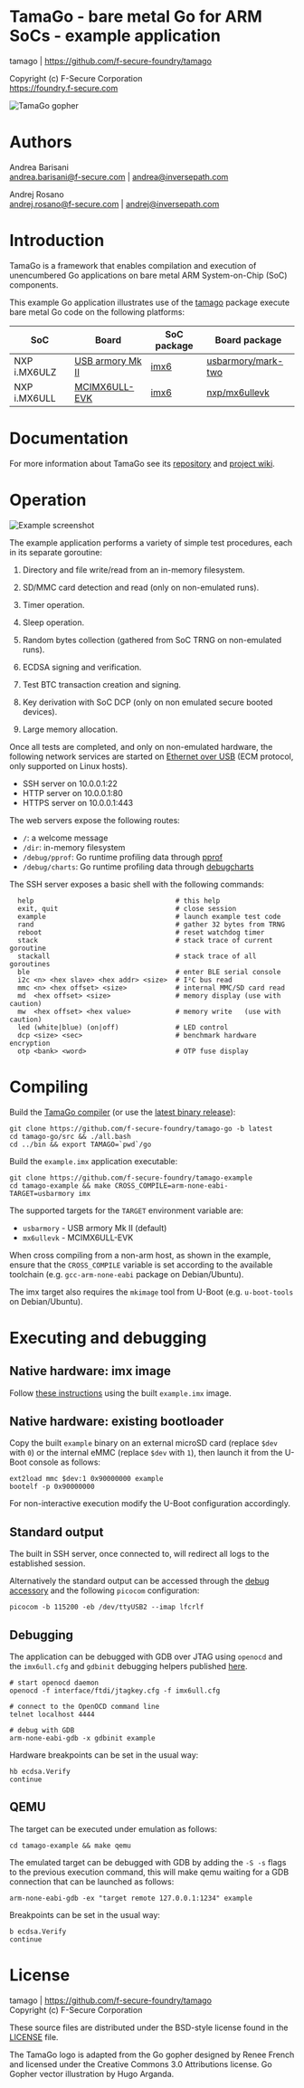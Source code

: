 TamaGo - bare metal Go for ARM SoCs - example application
=========================================================

tamago | https://github.com/f-secure-foundry/tamago  

Copyright (c) F-Secure Corporation  
https://foundry.f-secure.com

![TamaGo gopher](https://github.com/f-secure-foundry/tamago/wiki/images/tamago.svg?sanitize=true)

Authors
=======

Andrea Barisani  
andrea.barisani@f-secure.com | andrea@inversepath.com  

Andrej Rosano  
andrej.rosano@f-secure.com   | andrej@inversepath.com  

Introduction
============

TamaGo is a framework that enables compilation and execution of unencumbered Go
applications on bare metal ARM System-on-Chip (SoC) components.

This example Go application illustrates use of the
[tamago](https://github.com/f-secure-foundry/tamago) package
execute bare metal Go code on the following platforms:

| SoC          | Board                                                                                                                                                                                | SoC package                                                         | Board package                                                                               |
|--------------|--------------------------------------------------------------------------------------------------------------------------------------------------------------------------------------|---------------------------------------------------------------------|---------------------------------------------------------------------------------------------|
| NXP i.MX6ULZ | [USB armory Mk II](https://github.com/f-secure-foundry/usbarmory/wiki)                                                                                                               | [imx6](https://github.com/f-secure-foundry/tamago/tree/master/soc/imx6) | [usbarmory/mark-two](https://github.com/f-secure-foundry/tamago/tree/master/board/f-secure/usbarmory)      |
| NXP i.MX6ULL | [MCIMX6ULL-EVK](https://www.nxp.com/design/development-boards/i-mx-evaluation-and-development-boards/evaluation-kit-for-the-i-mx-6ull-and-6ulz-applications-processor:MCIMX6ULL-EVK) | [imx6](https://github.com/f-secure-foundry/tamago/tree/master/soc/imx6) | [nxp/mx6ullevk](https://github.com/f-secure-foundry/tamago/tree/master/board/nxp/mx6ullevk) |


Documentation
=============

For more information about TamaGo see its
[repository](https://github.com/f-secure-foundry/tamago) and
[project wiki](https://github.com/f-secure-foundry/tamago/wiki).

Operation
=========

![Example screenshot](https://github.com/f-secure-foundry/tamago/wiki/images/ssh.png)

The example application performs a variety of simple test procedures, each in
its separate goroutine:

  1. Directory and file write/read from an in-memory filesystem.

  2. SD/MMC card detection and read (only on non-emulated runs).

  3. Timer operation.

  4. Sleep operation.

  5. Random bytes collection (gathered from SoC TRNG on non-emulated runs).

  6. ECDSA signing and verification.

  7. Test BTC transaction creation and signing.

  8. Key derivation with SoC DCP (only on non emulated secure booted devices).

  9. Large memory allocation.

Once all tests are completed, and only on non-emulated hardware, the following
network services are started on [Ethernet over USB](https://github.com/f-secure-foundry/usbarmory/wiki/Host-communication)
(ECM protocol, only supported on Linux hosts).

  * SSH server on 10.0.0.1:22
  * HTTP server on 10.0.0.1:80
  * HTTPS server on 10.0.0.1:443

The web servers expose the following routes:

  * `/`: a welcome message
  * `/dir`: in-memory filesystem
  * `/debug/pprof`: Go runtime profiling data through [pprof](https://golang.org/pkg/net/http/pprof/)
  * `/debug/charts`: Go runtime profiling data through [debugcharts](https://github.com/mkevac/debugcharts)

The SSH server exposes a basic shell with the following commands:

```
  help                                   # this help
  exit, quit                             # close session
  example                                # launch example test code
  rand                                   # gather 32 bytes from TRNG
  reboot                                 # reset watchdog timer
  stack                                  # stack trace of current goroutine
  stackall                               # stack trace of all goroutines
  ble                                    # enter BLE serial console
  i2c <n> <hex slave> <hex addr> <size>  # I²C bus read
  mmc <n> <hex offset> <size>            # internal MMC/SD card read
  md  <hex offset> <size>                # memory display (use with caution)
  mw  <hex offset> <hex value>           # memory write   (use with caution)
  led (white|blue) (on|off)              # LED control
  dcp <size> <sec>                       # benchmark hardware encryption
  otp <bank> <word>                      # OTP fuse display
```

Compiling
=========

Build the [TamaGo compiler](https://github.com/f-secure-foundry/tamago-go)
(or use the [latest binary release](https://github.com/f-secure-foundry/tamago-go/releases/latest)):

```
git clone https://github.com/f-secure-foundry/tamago-go -b latest
cd tamago-go/src && ./all.bash
cd ../bin && export TAMAGO=`pwd`/go
```

Build the `example.imx` application executable:

```
git clone https://github.com/f-secure-foundry/tamago-example
cd tamago-example && make CROSS_COMPILE=arm-none-eabi- TARGET=usbarmory imx
```

The supported targets for the `TARGET` environment variable are:
  * `usbarmory` - USB armory Mk II (default)
  * `mx6ullevk` - MCIMX6ULL-EVK

When cross compiling from a non-arm host, as shown in the example, ensure that
the `CROSS_COMPILE` variable is set according to the available toolchain (e.g.
`gcc-arm-none-eabi` package on Debian/Ubuntu).

The imx target also requires the `mkimage` tool from U-Boot (e.g.
`u-boot-tools` on Debian/Ubuntu).

Executing and debugging
=======================

Native hardware: imx image
--------------------------

Follow [these instructions](https://github.com/f-secure-foundry/usbarmory/wiki/Boot-Modes-(Mk-II)#flashing-bootable-images-on-externalinternal-media)
using the built `example.imx` image.

Native hardware: existing bootloader
------------------------------------

Copy the built `example` binary on an external microSD card (replace `$dev`
with `0`) or the internal eMMC (replace `$dev` with `1`), then launch it from
the U-Boot console as follows:

```
ext2load mmc $dev:1 0x90000000 example
bootelf -p 0x90000000
```

For non-interactive execution modify the U-Boot configuration accordingly.

Standard output
---------------

The built in SSH server, once connected to, will redirect all logs to the
established session.

Alternatively the standard output can be accessed through the
[debug accessory](https://github.com/f-secure-foundry/usbarmory/tree/master/hardware/mark-two-debug-accessory)
and the following `picocom` configuration:

```
picocom -b 115200 -eb /dev/ttyUSB2 --imap lfcrlf
```

Debugging
---------

The application can be debugged with GDB over JTAG using `openocd` and the
`imx6ull.cfg` and `gdbinit` debugging helpers published
[here](https://github.com/f-secure-foundry/tamago/tree/master/_dev).

```
# start openocd daemon
openocd -f interface/ftdi/jtagkey.cfg -f imx6ull.cfg

# connect to the OpenOCD command line
telnet localhost 4444

# debug with GDB
arm-none-eabi-gdb -x gdbinit example
```

Hardware breakpoints can be set in the usual way:

```
hb ecdsa.Verify
continue
```

QEMU
----

The target can be executed under emulation as follows:

```
cd tamago-example && make qemu
```

The emulated target can be debugged with GDB by adding the `-S -s` flags to the
previous execution command, this will make qemu waiting for a GDB connection
that can be launched as follows:

```
arm-none-eabi-gdb -ex "target remote 127.0.0.1:1234" example
```

Breakpoints can be set in the usual way:

```
b ecdsa.Verify
continue
```

License
=======

tamago | https://github.com/f-secure-foundry/tamago  
Copyright (c) F-Secure Corporation

These source files are distributed under the BSD-style license found in the
[LICENSE](https://github.com/f-secure-foundry/tamago-example/blob/master/LICENSE) file.

The TamaGo logo is adapted from the Go gopher designed by Renee French and
licensed under the Creative Commons 3.0 Attributions license. Go Gopher vector
illustration by Hugo Arganda.
